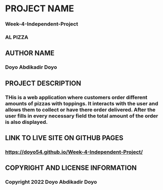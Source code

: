 # PROJECT NAME
### Week-4-Independent-Project
### AL PIZZA
## AUTHOR NAME
### Doyo Abdikadir Doyo
## PROJECT DESCRIPTION
###  THis is a web application where customers order different amounts of pizzas with toppings. It interacts with the user and allows them to collect or have there order delivered. After the user fills in every necessary field the total amount of the order is also displayed.
## LINK TO LIVE SITE ON GITHUB PAGES
### https://doyo54.github.io/Week-4-Independent-Project/
## COPYRIGHT AND LICENSE INFORMATION
### Copyright 2022 Doyo Abdikadir Doyo  
